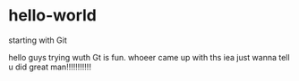# hello-world
starting with Git

hello guys trying wuth Gt is fun. whoeer came up with ths iea just wanna tell u did great man!!!!!!!!!!!
